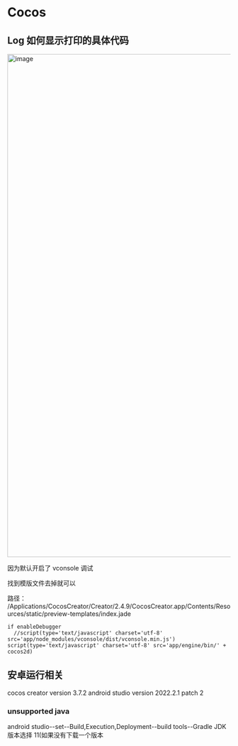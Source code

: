 # Cocos

## Log 如何显示打印的具体代码

<img width="1133" alt="image" src="https://user-images.githubusercontent.com/16253834/203248768-a1a33a89-1c73-4c7b-a0d6-7149958d4ce3.png">

因为默认开启了 vconsole 调试 

找到模版文件去掉就可以

路径：  /Applications/CocosCreator/Creator/2.4.9/CocosCreator.app/Contents/Resources/static/preview-templates/index.jade

```
if enableDebugger
  //script(type='text/javascript' charset='utf-8' src='app/node_modules/vconsole/dist/vconsole.min.js')
script(type='text/javascript' charset='utf-8' src='app/engine/bin/' + cocos2d)
```
## 安卓运行相关
cocos creator version 3.7.2
android studio version 2022.2.1 patch 2

### unsupported java
android studio--set--Build,Execution,Deployment--build tools--Gradle JDK 版本选择 11(如果没有下载一个版本
